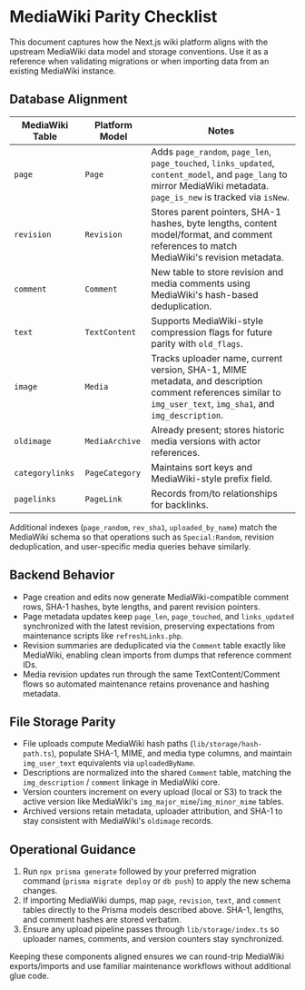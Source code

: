 # MediaWiki Parity Checklist

This document captures how the Next.js wiki platform aligns with the upstream MediaWiki data model and storage conventions. Use it as a reference when validating migrations or when importing data from an existing MediaWiki instance.

## Database Alignment

| MediaWiki Table | Platform Model | Notes |
| --- | --- | --- |
| `page` | `Page` | Adds `page_random`, `page_len`, `page_touched`, `links_updated`, `content_model`, and `page_lang` to mirror MediaWiki metadata. `page_is_new` is tracked via `isNew`. |
| `revision` | `Revision` | Stores parent pointers, SHA-1 hashes, byte lengths, content model/format, and comment references to match MediaWiki's revision metadata. |
| `comment` | `Comment` | New table to store revision and media comments using MediaWiki's hash-based deduplication. |
| `text` | `TextContent` | Supports MediaWiki-style compression flags for future parity with `old_flags`. |
| `image` | `Media` | Tracks uploader name, current version, SHA-1, MIME metadata, and description comment references similar to `img_user_text`, `img_sha1`, and `img_description`. |
| `oldimage` | `MediaArchive` | Already present; stores historic media versions with actor references. |
| `categorylinks` | `PageCategory` | Maintains sort keys and MediaWiki-style prefix field. |
| `pagelinks` | `PageLink` | Records from/to relationships for backlinks. |

Additional indexes (`page_random`, `rev_sha1`, `uploaded_by_name`) match the MediaWiki schema so that operations such as `Special:Random`, revision deduplication, and user-specific media queries behave similarly.

## Backend Behavior

* Page creation and edits now generate MediaWiki-compatible comment rows, SHA-1 hashes, byte lengths, and parent revision pointers.
* Page metadata updates keep `page_len`, `page_touched`, and `links_updated` synchronized with the latest revision, preserving expectations from maintenance scripts like `refreshLinks.php`.
* Revision summaries are deduplicated via the `Comment` table exactly like MediaWiki, enabling clean imports from dumps that reference comment IDs.
* Media revision updates run through the same TextContent/Comment flows so automated maintenance retains provenance and hashing metadata.

## File Storage Parity

* File uploads compute MediaWiki hash paths (`lib/storage/hash-path.ts`), populate SHA-1, MIME, and media type columns, and maintain `img_user_text` equivalents via `uploadedByName`.
* Descriptions are normalized into the shared `Comment` table, matching the `img_description` / `comment` linkage in MediaWiki core.
* Version counters increment on every upload (local or S3) to track the active version like MediaWiki's `img_major_mime`/`img_minor_mime` tables.
* Archived versions retain metadata, uploader attribution, and SHA-1 to stay consistent with MediaWiki's `oldimage` records.

## Operational Guidance

1. Run `npx prisma generate` followed by your preferred migration command (`prisma migrate deploy` or `db push`) to apply the new schema changes.
2. If importing MediaWiki dumps, map `page`, `revision`, `text`, and `comment` tables directly to the Prisma models described above. SHA-1, lengths, and comment hashes are stored verbatim.
3. Ensure any upload pipeline passes through `lib/storage/index.ts` so uploader names, comments, and version counters stay synchronized.

Keeping these components aligned ensures we can round-trip MediaWiki exports/imports and use familiar maintenance workflows without additional glue code.
